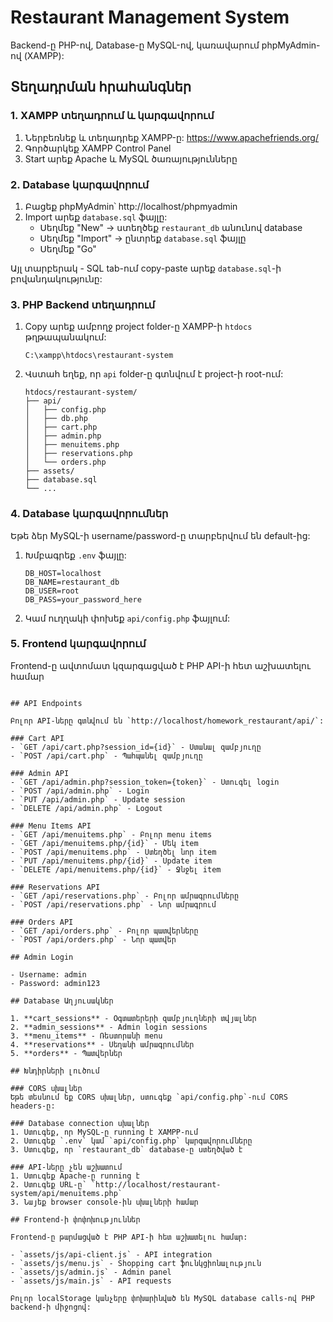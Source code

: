 # Restaurant Management System

Backend-ը PHP-ով, Database-ը MySQL-ով, կառավարում phpMyAdmin-ով (XAMPP):

## Տեղադրման հրահանգներ

### 1. XAMPP տեղադրում և կարգավորում

1. Ներբեռնեք և տեղադրեք XAMPP-ը: https://www.apachefriends.org/
2. Գործարկեք XAMPP Control Panel
3. Start արեք Apache և MySQL ծառայությունները

### 2. Database կարգավորում

1. Բացեք phpMyAdmin՝ http://localhost/phpmyadmin
2. Import արեք `database.sql` ֆայլը:
   - Սեղմեք "New" → ստեղծեք `restaurant_db` անունով database
   - Սեղմեք "Import" → ընտրեք `database.sql` ֆայլը
   - Սեղմեք "Go"

Այլ տարբերակ - SQL tab-ում copy-paste արեք `database.sql`-ի բովանդակությունը:

### 3. PHP Backend տեղադրում

1. Copy արեք ամբողջ project folder-ը XAMPP-ի `htdocs` թղթապանակում:
   ```
   C:\xampp\htdocs\restaurant-system
   ```

2. Վստահ եղեք, որ `api` folder-ը գտնվում է project-ի root-ում:
   ```
   htdocs/restaurant-system/
   ├── api/
   │   ├── config.php
   │   ├── db.php
   │   ├── cart.php
   │   ├── admin.php
   │   ├── menuitems.php
   │   ├── reservations.php
   │   └── orders.php
   ├── assets/
   ├── database.sql
   └── ...
   ```

### 4. Database կարգավորումներ

Եթե ձեր MySQL-ի username/password-ը տարբերվում են default-ից:

1. Խմբագրեք `.env` ֆայլը:
   ```
   DB_HOST=localhost
   DB_NAME=restaurant_db
   DB_USER=root
   DB_PASS=your_password_here
   ```

2. Կամ ուղղակի փոխեք `api/config.php` ֆայլում:

### 5. Frontend կարգավորում

Frontend-ը ավտոմատ կզարգացված է PHP API-ի հետ աշխատելու համար
```

## API Endpoints

Բոլոր API-ները գտնվում են `http://localhost/homework_restaurant/api/`:

### Cart API
- `GET /api/cart.php?session_id={id}` - Ստանալ զամբյուղը
- `POST /api/cart.php` - Պահպանել զամբյուղը

### Admin API
- `GET /api/admin.php?session_token={token}` - Ստուգել login
- `POST /api/admin.php` - Login
- `PUT /api/admin.php` - Update session
- `DELETE /api/admin.php` - Logout

### Menu Items API
- `GET /api/menuitems.php` - Բոլոր menu items
- `GET /api/menuitems.php/{id}` - Մեկ item
- `POST /api/menuitems.php` - Ստեղծել նոր item
- `PUT /api/menuitems.php/{id}` - Update item
- `DELETE /api/menuitems.php/{id}` - Ջնջել item

### Reservations API
- `GET /api/reservations.php` - Բոլոր ամրագրումները
- `POST /api/reservations.php` - Նոր ամրագրում

### Orders API
- `GET /api/orders.php` - Բոլոր պատվերները
- `POST /api/orders.php` - Նոր պատվեր

## Admin Login

- Username: admin
- Password: admin123

## Database Աղյուսակներ

1. **cart_sessions** - Օգտատերերի զամբյուղների տվյալներ
2. **admin_sessions** - Admin login sessions
3. **menu_items** - Ռեստորանի menu
4. **reservations** - Սեղանի ամրագրումներ
5. **orders** - Պատվերներ

## Խնդիրների լուծում

### CORS սխալներ
Եթե տեսնում եք CORS սխալներ, ստուգեք `api/config.php`-ում CORS headers-ը:

### Database connection սխալներ
1. Ստուգեք, որ MySQL-ը running է XAMPP-ում
2. Ստուգեք `.env` կամ `api/config.php` կարգավորումները
3. Ստուգեք, որ `restaurant_db` database-ը ստեղծված է

### API-ները չեն աշխատում
1. Ստուգեք Apache-ը running է
2. Ստուգեք URL-ը՝ `http://localhost/restaurant-system/api/menuitems.php`
3. Նայեք browser console-ին սխալների համար

## Frontend-ի փոփոխություններ

Frontend-ը թարմացված է PHP API-ի հետ աշխատելու համար:

- `assets/js/api-client.js` - API integration
- `assets/js/menu.js` - Shopping cart ֆունկցիոնալություն
- `assets/js/admin.js` - Admin panel
- `assets/js/main.js` - API requests

Բոլոր localStorage կանչերը փոխարինված են MySQL database calls-ով PHP backend-ի միջոցով:
